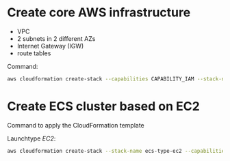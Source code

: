 # Create core AWS infrastructure

- VPC
- 2 subnets in 2 different AZs
- Internet Gateway (IGW)
- route tables

Command:

```bash
aws cloudformation create-stack --capabilities CAPABILITY_IAM --stack-name ecs-core-infrastructure --template-body file://./core-infrastructure-setup.yml
```


# Create ECS cluster based on EC2

Command to apply the CloudFormation template

Launchtype _EC2_:  

```bash
aws cloudformation create-stack --stack-name ecs-type-ec2 --capabilities CAPABILITY_IAM --template-body file://./ecs-ec2-with-cf.yml
```
